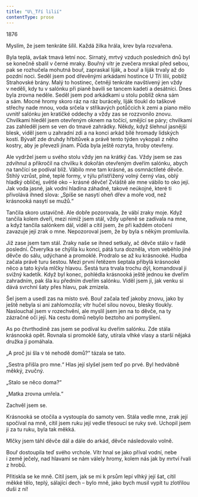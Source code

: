 ```yaml
---
title: "U\_Tří lilií"
contentType: prose
---
```


<section>

1876

Myslím, že jsem tenkráte šílil. Každá žilka hrála, krev byla rozvařena.

Byla teplá, avšak tmavá letní noc. Sirnatý, mrtvý vzduch posledních dnů byl se konečně sbalil v černé mraky. Bouřný vítr je zvečera mrskal před sebou, pak se rozhučela mohutná bouř, zapraskal liják, a bouř a liják trvaly až do pozdní noci. Seděl jsem pod dřevěnými arkádami hostince U Tří lilií, poblíž Strahovské brány. Malý to hostinec, četněji tenkráte navštívený jen vždy v neděli, kdy tu v salónku při pianě bavili se tancem kadeti a desátníci. Dnes byla zrovna neděle. Seděl jsem pod arkádkami u stolu poblíž okna sám a sám. Mocné hromy skoro ráz na ráz burácely, liják tloukl do taškové střechy nade mnou, voda srčela v stříkavých potůčcích k zemi a piano mělo uvnitř salónku jen kratičké oddechy a vždy zas se rozzvonilo znovu. Chvilkami hleděl jsem otevřeným oknem na točící, smějící se páry; chvilkami zas zahleděl jsem se ven do tmavé zahrádky. Někdy, když šlehnul jasnější blesk, viděl jsem u zahradní zdi a na konci arkád bílé hromady lidských kostí. Bývalť zde druhdy hřbitůvek a právě tento týden vykopali z něho kostry, aby je převezli jinam. Půda byla ještě rozryta, hroby otevřeny.

Ale vydržel jsem u svého stolu vždy jen na krátký čas. Vždy jsem se zas zdvihnul a přikročil na chvilku k dokořán otevřeným dveřím salónku, abych na tančící se podíval blíž. Vábilo mne tam krásné, as osmnáctileté děvče. Štíhlý vzrůst, plné, teplé formy, v týlu přistřižený volný černý vlas, oblý hladký obličej, světlé oko – krásné děvče! Zvláště ale mne vábilo to oko její. Jak voda jasné, jak vodní hladina záhadné, takové neúkojné, které ti přivolává ihned slova: „Spíše se nasytí oheň dřev a moře vod, než krásnooká nasytí se mužů.“

Tančila skoro ustavičně. Ale dobře pozorovala, že vábí zraky moje. Když tančila kolem dveří, mezi nimiž jsem stál, vždy upřeně se zadívala na mne, a když tančila salónkem dál, viděl a cítil jsem, že při každém otočení zavazuje její zrak o mne. Nepozoroval jsem, že by byla s někým promluvila.

Již zase jsem tam stál. Zraky naše se ihned setkaly, ač děvče stálo v řadě poslední. Čtverylka se chýlila ku konci, pátá tura dozněla, vtom veběhlo jiné děvče do sálu, udýchané a promoklé. Prodralo se až ku krásnooké. Hudba začala právě turu šestou. Mezi první řetězem šeptala přibylá krásnooké něco a tato kývla mlčky hlavou. Šestá tura trvala trochu dýl, komandoval ji svižný kadetík. Když byl konec, pohlédla krásnooká ještě jednou ke dveřím zahradním, pak šla ku předním dveřím salónku. Viděl jsem ji, jak venku si dává svrchní šaty přes hlavu, pak zmizela.

Šel jsem a usedl zas na místo své. Bouř začala teď jakoby znovu, jako by ještě nebyla si ani zahlomozila; vítr hučel silou novou, blesky tloukly. Naslouchal jsem v rozechvění, ale myslil jsem jen na to děvče, na ty zázračné oči její. Na cestu domů nebylo beztoho ani pomyšlení.

As po čtvrthodině zas jsem se podíval ku dveřím salónku. Zde stála krásnooká opět. Rovnala si promoklé šaty, utírala vlhké vlasy a starší nějaká družka jí pomáhala.

„A proč jsi šla v té nehodě domů?“ tázala se tato.

„Sestra přišla pro mne.“ Hlas její slyšel jsem teď po prvé. Byl hedvábně měkký, zvučný.

„Stalo se něco doma?“

„Matka zrovna umřela.“

Zachvěl jsem se.

Krásnooká se otočila a vystoupla do samoty ven. Stála vedle mne, zrak její spočíval na mně, cítil jsem ruku její vedle třesoucí se ruky své. Uchopil jsem ji za tu ruku, byla tak měkká.

Mlčky jsem táhl děvče dál a dále do arkád, děvče následovalo volně.

Bouř dostoupila teď svého vrchole. Vítr hnal se jako příval vodní, nebe i země ječely, nad hlavami se nám válely hromy, kolem nás jak by mrtví řvali z hrobů.

Přitiskla se ke mně. Cítil jsem, jak se mi k prsům lepí vlhký její šat, cítil měkké tělo, teplý, sálající dech – bylo mně, jako bych musil vypít tu zlotřilou duši z ní!

</section>
